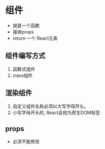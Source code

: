 # 组件
- 就是一个函数
- 接收props
- return 一个 React元素

## 组件编写方式
1. 函数式组件
2. class组件

## 渲染组件
1. 自定义组件名称必须以大写字母开头。
2. 小写字母开头的, React会视为原生DOM标签

## props
- 必须不能修改